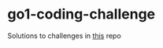# go1-coding-challenge
Solutions to challenges in [this](https://github.com/go1com/go1-coding-challenge) repo
